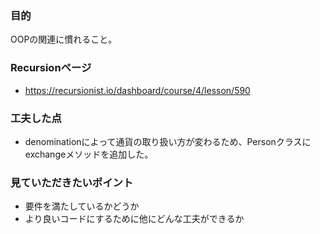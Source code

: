 ### 目的
OOPの関連に慣れること。

### Recursionページ
- https://recursionist.io/dashboard/course/4/lesson/590

### 工夫した点
- denominationによって通貨の取り扱い方が変わるため、Personクラスにexchangeメソッドを追加した。


### 見ていただきたいポイント
- 要件を満たしているかどうか
- より良いコードにするために他にどんな工夫ができるか
